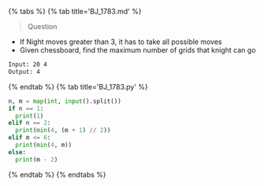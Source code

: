 {% tabs %}
{% tab title='BJ_1783.md' %}

> Question

* If Night moves greater than 3, it has to take all possible moves
* Given chessboard, find the maximum number of grids that knight can go

```txt
Input: 20 4
Output: 4
```

{% endtab %}
{% tab title='BJ_1783.py' %}

```py
n, m = map(int, input().split())
if n == 1:
  print(1)
elif n == 2:
  print(min(4, (m + 1) // 2))
elif m <= 6:
  print(min(4, m))
else:
  print(m - 2)
```

{% endtab %}
{% endtabs %}
